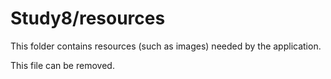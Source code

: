 # Study8/resources

This folder contains resources (such as images) needed by the application. 

This file can be removed.
